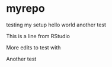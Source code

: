 # myrepo
testing my setup
hello world
another test

This is a line from RStudio

More edits to test with

Another test